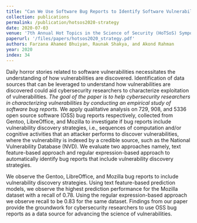 ```yaml
---
title: "Can We Use Software Bug Reports to Identify Software Vulnerability Strategies?"
collection: publications
permalink: /publication/hotsos2020-strategy
date: 2020-07-03
venue: '7th Annual Hot Topics in the Science of Security (HoTSoS) Symposium'
paperurl: '/files/papers/hotsos2020_strategy.pdf'
authors: Farzana Ahamed Bhuiyan, Raunak Shakya, and Akond Rahman
year: 2020
index: 34
--- 
```

Daily horror stories related to software vulnerabilities necessitates the understanding of how vulnerabilities are discovered. Identification of data sources that can be leveraged to understand how vulnerabilities are discovered could aid cybersecurity researchers to characterize exploitation of vulnerabilities. *The goal of the paper is to help cybersecurity researchers in characterizing vulnerabilities by conducting an empirical study of software bug reports.* We apply qualitative analysis on 729, 908, and 5336 open source software (OSS) bug reports respectively, collected from Gentoo, LibreOffice, and Mozilla to investigate if bug reports include vulnerability discovery strategies, i.e., sequences of computation and/or cognitive activities that an attacker performs to discover vulnerabilities, where the vulnerability is indexed by a credible source, such as the National Vulnerability Database (NVD). We evaluate two approaches namely, text feature-based approach and regular expression-based approach to automatically identify bug reports that include vulnerability discovery strategies.

We observe the Gentoo, LibreOffice, and Mozilla bug reports to include vulnerability discovery strategies. Using text feature-based prediction models, we observe the highest prediction performance for the Mozilla dataset with a recall of 0.78. Using the regular expression-based approach we observe recall to be 0.83 for the same dataset. Findings from our paper provide the groundwork for cybersecurity researchers to use OSS bug reports as a data source for advancing the science of vulnerabilities.   